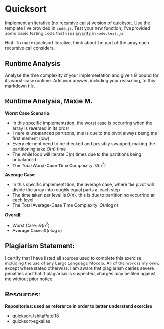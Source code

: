 # Quicksort

Implement an iterative (no recursive calls) version of quicksort. Use the
template I've provided in `code.js`. Test your new function; I've provided some
basic testing code that uses [jsverify](https://jsverify.github.io/) in
`code.test.js`.

Hint: To make quicksort iterative, think about the part of the array each
recursive call considers.

## Runtime Analysis

Analyse the time complexity of your implementation and give a $\Theta$ bound for
its worst-case runtime. Add your answer, including your reasoning, to this
markdown file.

## Runtime Analysis, Maxie M.

**Worst Case Scenario:** 
- In this specific implementation, the worst case is occurring when the array is reversed in its order 
- There is unbalanced partitions, this is due to the pivot always being the first element (low) 
- Every element need to be checked and possibly swapped, making the partitioning take $O(n)$ time. 
- The while loop will iterate $O(n)$ times due to the partitions being unbalanced 
- The Total Worst-Case Time Complexity: $\Theta(n^2)$
  
**Average Case:** 
- In this specific implementation, the average case, where the pivot will divide the array into roughly equal parts at each step
- The time taken per level is $O(n)$, this is due to partitioning occurring at each level 
- The Total Average-Case Time Complexity: $\Theta(n\log n)$
  
**Overall:**
- Worst Case: $\Theta(n^2)$
- Average Case: $\Theta(n\log n)$

## Plagiarism Statement: 
I certify that I have listed all sources used to complete this exercise, including the use of any Large Language Models. All of the work is my own, except where stated otherwise. I am aware that plagiarism carries severe penalties and that if plagiarism is suspected, charges may be filed against me without prior notice.

## Resources:
**Repositories: used as reference in order to better understand exercise** 
- quicksort-IshitaPatel18
- quicksort-egkallas

